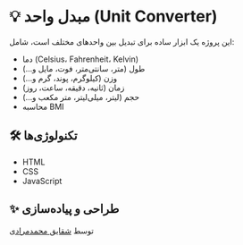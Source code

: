 # 💡 مبدل واحد (Unit Converter)

این پروژه یک ابزار ساده برای تبدیل بین واحدهای مختلف است، شامل:

- دما (Celsius، Fahrenheit، Kelvin)
- طول (متر، سانتی‌متر، فوت، مایل و...)
- وزن (کیلوگرم، پوند، گرم و...)
- زمان (ثانیه، دقیقه، ساعت، روز)
- حجم (لیتر، میلی‌لیتر، متر مکعب و...)
- محاسبه BMI

## 🛠 تکنولوژی‌ها

- HTML
- CSS
- JavaScript


## ✨ طراحی و پیاده‌سازی

توسط [شقایق محمدمرادی](https://github.com/shinm1)
